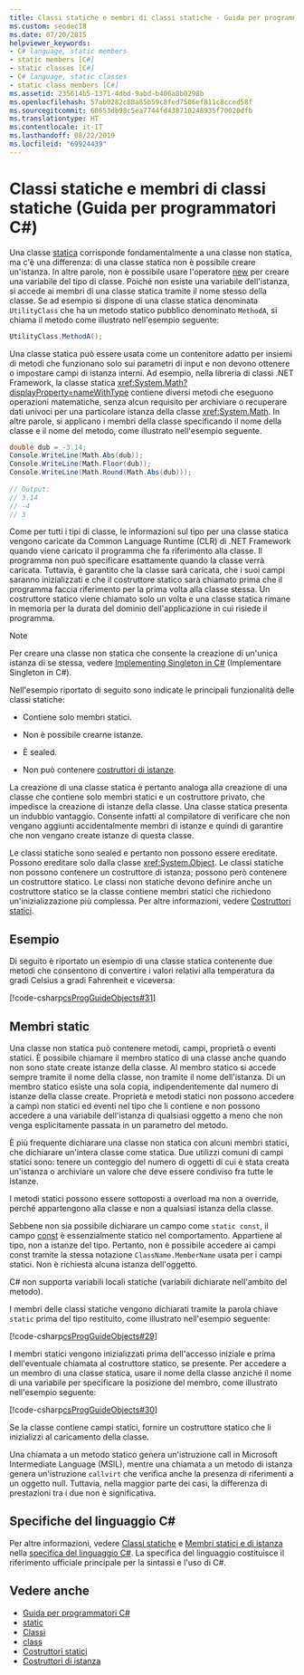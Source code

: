 ```yaml
---
title: Classi statiche e membri di classi statiche - Guida per programmatori C#
ms.custom: seodec18
ms.date: 07/20/2015
helpviewer_keywords:
- C# language, static members
- static members [C#]
- static classes [C#]
- C# language, static classes
- static class members [C#]
ms.assetid: 235614b5-1371-4dbd-9abd-b406a8b0298b
ms.openlocfilehash: 57ab0282c88a85b59c8fed7506ef811c8cced58f
ms.sourcegitcommit: 68653db98c5ea7744fd438710248935f70020dfb
ms.translationtype: HT
ms.contentlocale: it-IT
ms.lasthandoff: 08/22/2019
ms.locfileid: "69924439"
---
```

# <a name="static-classes-and-static-class-members-c-programming-guide"></a>Classi statiche e membri di classi statiche (Guida per programmatori C#)

Una classe [statica](../../language-reference/keywords/static.md) corrisponde fondamentalmente a una classe non statica, ma c'è una differenza: di una classe statica non è possibile creare un'istanza. In altre parole, non è possibile usare l'operatore [new](../../language-reference/operators/new-operator.md) per creare una variabile del tipo di classe. Poiché non esiste una variabile dell'istanza, si accede ai membri di una classe statica tramite il nome stesso della classe. Se ad esempio si dispone di una classe statica denominata `UtilityClass` che ha un metodo statico pubblico denominato `MethodA`, si chiama il metodo come illustrato nell'esempio seguente:  
  
```csharp  
UtilityClass.MethodA();  
```  
  
 Una classe statica può essere usata come un contenitore adatto per insiemi di metodi che funzionano solo sui parametri di input e non devono ottenere o impostare campi di istanza interni. Ad esempio, nella libreria di classi .NET Framework, la classe statica <xref:System.Math?displayProperty=nameWithType> contiene diversi metodi che eseguono operazioni matematiche, senza alcun requisito per archiviare o recuperare dati univoci per una particolare istanza della classe <xref:System.Math>. In altre parole, si applicano i membri della classe specificando il nome della classe e il nome del metodo, come illustrato nell'esempio seguente.  
  
```csharp  
double dub = -3.14;  
Console.WriteLine(Math.Abs(dub));  
Console.WriteLine(Math.Floor(dub));  
Console.WriteLine(Math.Round(Math.Abs(dub)));  
  
// Output:  
// 3.14  
// -4  
// 3  
```  
  
 Come per tutti i tipi di classe, le informazioni sul tipo per una classe statica vengono caricate da Common Language Runtime (CLR) di .NET Framework quando viene caricato il programma che fa riferimento alla classe. Il programma non può specificare esattamente quando la classe verrà caricata. Tuttavia, è garantito che la classe sarà caricata, che i suoi campi saranno inizializzati e che il costruttore statico sarà chiamato prima che il programma faccia riferimento per la prima volta alla classe stessa. Un costruttore statico viene chiamato solo un volta e una classe statica rimane in memoria per la durata del dominio dell'applicazione in cui risiede il programma.  
  
> [!NOTE]
> Per creare una classe non statica che consente la creazione di un'unica istanza di se stessa, vedere [Implementing Singleton in C#](https://docs.microsoft.com/previous-versions/msp-n-p/ff650316%28v=pandp.10%29) (Implementare Singleton in C#).  
  
 Nell'esempio riportato di seguito sono indicate le principali funzionalità delle classi statiche:  
  
- Contiene solo membri statici.  
  
- Non è possibile crearne istanze.  
  
- È sealed.  
  
- Non può contenere [costruttori di istanze](./instance-constructors.md).  
  
 La creazione di una classe statica è pertanto analoga alla creazione di una classe che contiene solo membri statici e un costruttore privato, che impedisce la creazione di istanze della classe. Una classe statica presenta un indubbio vantaggio. Consente infatti al compilatore di verificare che non vengano aggiunti accidentalmente membri di istanze e quindi di garantire che non vengano create istanze di questa classe.  
  
 Le classi statiche sono sealed e pertanto non possono essere ereditate. Possono ereditare solo dalla classe <xref:System.Object>. Le classi statiche non possono contenere un costruttore di istanza; possono però contenere un costruttore statico. Le classi non statiche devono definire anche un costruttore statico se la classe contiene membri statici che richiedono un'inizializzazione più complessa. Per altre informazioni, vedere [Costruttori statici](./static-constructors.md).  
  
## <a name="example"></a>Esempio  
 Di seguito è riportato un esempio di una classe statica contenente due metodi che consentono di convertire i valori relativi alla temperatura da gradi Celsius a gradi Fahrenheit e viceversa:  
  
 [!code-csharp[csProgGuideObjects#31](~/samples/snippets/csharp/VS_Snippets_VBCSharp/csProgGuideObjects/CS/Objects.cs#31)]  
  
## <a name="static-members"></a>Membri static  
 Una classe non statica può contenere metodi, campi, proprietà o eventi statici. È possibile chiamare il membro statico di una classe anche quando non sono state create istanze della classe. Al membro statico si accede sempre tramite il nome della classe, non tramite il nome dell'istanza. Di un membro statico esiste una sola copia, indipendentemente dal numero di istanze della classe create. Proprietà e metodi statici non possono accedere a campi non statici ed eventi nel tipo che li contiene e non possono accedere a una variabile dell'istanza di qualsiasi oggetto a meno che non venga esplicitamente passata in un parametro del metodo.  
  
 È più frequente dichiarare una classe non statica con alcuni membri statici, che dichiarare un'intera classe come statica. Due utilizzi comuni di campi statici sono: tenere un conteggio del numero di oggetti di cui è stata creata un'istanza o archiviare un valore che deve essere condiviso fra tutte le istanze.  
  
 I metodi statici possono essere sottoposti a overload ma non a override, perché appartengono alla classe e non a qualsiasi istanza della classe.  
  
 Sebbene non sia possibile dichiarare un campo come `static const`, il campo [const](../../language-reference/keywords/const.md) è essenzialmente statico nel comportamento. Appartiene al tipo, non a istanze del tipo. Pertanto, non è possibile accedere ai campi const tramite la stessa notazione `ClassName.MemberName` usata per i campi statici. Non è richiesta alcuna istanza dell'oggetto.  
  
 C# non supporta variabili locali statiche (variabili dichiarate nell'ambito del metodo).  
  
 I membri delle classi statiche vengono dichiarati tramite la parola chiave `static` prima del tipo restituito, come illustrato nell'esempio seguente:  
  
 [!code-csharp[csProgGuideObjects#29](~/samples/snippets/csharp/VS_Snippets_VBCSharp/csProgGuideObjects/CS/Objects.cs#29)]  
  
 I membri statici vengono inizializzati prima dell'accesso iniziale e prima dell'eventuale chiamata al costruttore statico, se presente. Per accedere a un membro di una classe statica, usare il nome della classe anziché il nome di una variabile per specificare la posizione del membro, come illustrato nell'esempio seguente:  
  
 [!code-csharp[csProgGuideObjects#30](~/samples/snippets/csharp/VS_Snippets_VBCSharp/csProgGuideObjects/CS/Objects.cs#30)]  
  
 Se la classe contiene campi statici, fornire un costruttore statico che li inizializzi al caricamento della classe.  
  
 Una chiamata a un metodo statico genera un'istruzione call in Microsoft Intermediate Language (MSIL), mentre una chiamata a un metodo di istanza genera un'istruzione `callvirt` che verifica anche la presenza di riferimenti a un oggetto null. Tuttavia, nella maggior parte dei casi, la differenza di prestazioni tra i due non è significativa.  
  
## <a name="c-language-specification"></a>Specifiche del linguaggio C#  

Per altre informazioni, vedere [Classi statiche](~/_csharplang/spec/classes.md#static-classes) e [Membri statici e di istanza](~/_csharplang/spec/classes.md#static-and-instance-members) nella [specifica del linguaggio C#](../../language-reference/language-specification/index.md). La specifica del linguaggio costituisce il riferimento ufficiale principale per la sintassi e l'uso di C#.
  
## <a name="see-also"></a>Vedere anche

- [Guida per programmatori C#](../index.md)
- [static](../../language-reference/keywords/static.md)
- [Classi](./classes.md)
- [class](../../language-reference/keywords/class.md)
- [Costruttori statici](./static-constructors.md)
- [Costruttori di istanza](./instance-constructors.md)
